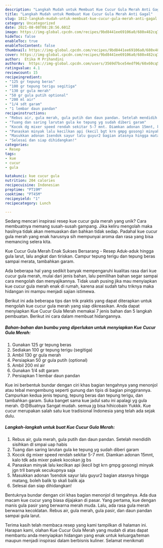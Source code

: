 ```yaml
---
description: "Langkah Mudah untuk Membuat Kue Cucur Gula Merah Anti Gagal"
title: "Langkah Mudah untuk Membuat Kue Cucur Gula Merah Anti Gagal"
slug: 1812-langkah-mudah-untuk-membuat-kue-cucur-gula-merah-anti-gagal
category: Uncategorized
date: 2021-08-08T08:28:56.601Z
image: https://img-global.cpcdn.com/recipes/9bd8441ee69106a0/680x482cq70/kue-cucur-gula-merah-foto-resep-utama.jpg
hideToc: false
enableToc: true
enableTocContent: false
thumbnail: https://img-global.cpcdn.com/recipes/9bd8441ee69106a0/680x482cq70/kue-cucur-gula-merah-foto-resep-utama.jpg
cover: https://img-global.cpcdn.com/recipes/9bd8441ee69106a0/680x482cq70/kue-cucur-gula-merah-foto-resep-utama.jpg
author:  Etika M Prihandini
authorAv:  https://img-global.cpcdn.com/users/3569d7bce54edf96/60x60cq50/avatar.jpg
ratingvalue: 4.1
reviewcount: 15
recipeingredient:
- "125 gr tepung beras"
- "100 gr tepung terigu segitiga"
- "130 gr gula merah"
- "50 gr gula putih optional"
- "200 ml air"
- "1/4 sdt garam"
- "1 lembar daun pandan"
recipeinstructions:
- "Rebus air, gula merah, gula putih dan daun pandan. Setelah mendidih sisihkan dl smpai uap habis"
- "Tuang dan saring larutan gula ke tepung yg sudah diberi garam"
- "Kocok dg mixer speed rendah sekitar 5-7 mnt. Diamkan adonan 15mnt, kalo tdk ada mixer pakek kocokan jg bs"
- "Panaskan minyak lalu kecilkan api (kecil bgt krn gmpg gosong) minyak jgn trll banyak secukupnya saja"
- "Masukkan adonan 1sendok sayur lalu guyur2 bagian atasnya hingga matang, boleh balik tp skali balik aja"
- "Selesai dan siap dihidangkan!"
categories:
- Resep
tags:
- kue
- cucur
- gula

katakunci: kue cucur gula 
nutrition: 204 calories
recipecuisine: Indonesian
preptime: "PT19M"
cooktime: "PT45M"
recipeyield: "1"
recipecategory: Lunch

---
```



Sedang mencari inspirasi resep kue cucur gula merah yang unik? Cara membuatnya memang susah-susah gampang. Jika keliru mengolah maka hasilnya tidak akan memuaskan dan bahkan tidak sedap. Padahal kue cucur gula merah yang enak harusnya sih mempunyai aroma dan rasa yang bisa memancing selera kita.


Kue Cucur Gula Merah Enak Sukses Bersarang - Resep Aduk-aduk hingga gula larut, lalu angkat dan tiriskan. Campur tepung terigu dan tepung beras sampai merata, tambahkan garam.

Ada beberapa hal yang sedikit banyak mempengaruhi kualitas rasa dari kue cucur gula merah, mulai dari jenis bahan, lalu pemilihan bahan segar sampai cara mengolah dan menyajikannya. Tidak usah pusing jika mau menyiapkan kue cucur gula merah enak di rumah, karena asal sudah tahu triknya maka hidangan ini mampu menjadi sajian istimewa.


Berikut ini ada beberapa tips dan trik praktis yang dapat diterapkan untuk mengolah kue cucur gula merah yang siap dikreasikan. Anda dapat menyiapkan Kue Cucur Gula Merah memakai 7 jenis bahan dan 5 langkah pembuatan. Berikut ini cara dalam membuat hidangannya.

<!--inarticleads1-->

##### Bahan-bahan dan bumbu yang diperlukan untuk menyiapkan Kue Cucur Gula Merah:

1. Gunakan 125 gr tepung beras
1. Sediakan 100 gr tepung terigu (segitiga)
1. Ambil 130 gr gula merah
1. Persiapkan 50 gr gula putih (optional)
1. Ambil 200 ml air
1. Gunakan 1/4 sdt garam
1. Persiapkan 1 lembar daun pandan


Kue ini berbentuk bundar dengan ciri khas bagian tengahnya yang menonjol atau tebal mengembung seperti gunung dan tipis di bagian pinggirannya. Campurkan kedua jenis tepung, tepung beras dan tepung terigu, dan tambahkan garam. Suka banget sama kue jadul satu ini apalagi yg gula merah. 😍😍Buatnya Sangat mudah. semua jg bisa hihicobain Yukkk. Kue cucur merupakan salah satu kue tradisional Indonesia yang telah ada sejak dulu. 

<!--inarticleads2-->

##### Langkah-langkah untuk buat Kue Cucur Gula Merah:

1. Rebus air, gula merah, gula putih dan daun pandan. Setelah mendidih sisihkan dl smpai uap habis
1. Tuang dan saring larutan gula ke tepung yg sudah diberi garam
1. Kocok dg mixer speed rendah sekitar 5-7 mnt. Diamkan adonan 15mnt, kalo tdk ada mixer pakek kocokan jg bs
1. Panaskan minyak lalu kecilkan api (kecil bgt krn gmpg gosong) minyak jgn trll banyak secukupnya saja
1. Masukkan adonan 1sendok sayur lalu guyur2 bagian atasnya hingga matang, boleh balik tp skali balik aja
1. Selesai dan siap dihidangkan!

Bentuknya bundar dengan ciri khas bagian menonjol di tengahnya. Ada dua macam kue cucur yang biasa dijajakan di pasar. Yang pertama, kue dengan manis gula pasir yang berwarna merah muda. Lalu, ada rasa gula merah berwarna kecoklatan. Rebus air, gula merah, gula pasir, dan daun pandan sampai gula larut. 

Terima kasih telah membaca resep yang kami tampilkan di halaman ini. Harapan kami, olahan Kue Cucur Gula Merah yang mudah di atas dapat membantu anda menyiapkan hidangan yang enak untuk keluarga/teman maupun menjadi inspirasi dalam berbisnis kuliner. Selamat menikmati
